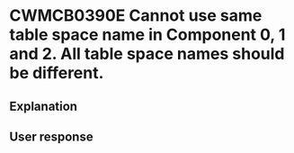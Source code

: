 # CWMCB0390E Cannot use same table space name in Component 0, 1 and 2. All table space names should be different.

## Explanation

## User response